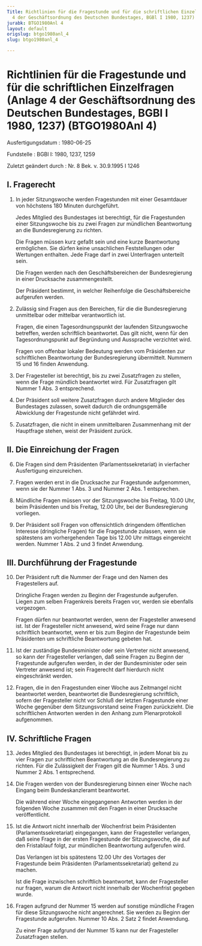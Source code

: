 ```yaml
---
Title: Richtlinien für die Fragestunde und für die schriftlichen Einzelfragen (Anlage
  4 der Geschäftsordnung des Deutschen Bundestages, BGBl I 1980, 1237)
jurabk: BTGO1980Anl 4
layout: default
origslug: btgo1980anl_4
slug: btgo1980anl_4

---
```


# Richtlinien für die Fragestunde und für die schriftlichen Einzelfragen (Anlage 4 der Geschäftsordnung des Deutschen Bundestages, BGBl I 1980, 1237) (BTGO1980Anl 4)

Ausfertigungsdatum
:   1980-06-25

Fundstelle
:   BGBl I: 1980, 1237, 1259

Zuletzt geändert durch
:   Nr. 8 Bek. v. 30.9.1995 I 1246

## I. Fragerecht


1.  In jeder Sitzungswoche werden Fragestunden mit einer Gesamtdauer von
    höchstens 180 Minuten durchgeführt.

    Jedes Mitglied des Bundestages ist berechtigt, für die Fragestunden
    einer Sitzungswoche bis zu zwei Fragen zur mündlichen Beantwortung an
    die Bundesregierung zu richten.

    Die Fragen müssen kurz gefaßt sein und eine kurze Beantwortung
    ermöglichen. Sie dürfen keine unsachlichen Feststellungen oder
    Wertungen enthalten. Jede Frage darf in zwei Unterfragen unterteilt
    sein.

    Die Fragen werden nach den Geschäftsbereichen der Bundesregierung in
    einer Drucksache zusammengestellt.

    Der Präsident bestimmt, in welcher Reihenfolge die Geschäftsbereiche
    aufgerufen werden.


2.  Zulässig sind Fragen aus den Bereichen, für die die Bundesregierung
    unmittelbar oder mittelbar verantwortlich ist.

    Fragen, die einen Tagesordnungspunkt der laufenden Sitzungswoche
    betreffen, werden schriftlich beantwortet. Das gilt nicht, wenn für
    den Tagesordnungspunkt auf Begründung und Aussprache verzichtet wird.

    Fragen von offenbar lokaler Bedeutung werden vom Präsidenten zur
    schriftlichen Beantwortung der Bundesregierung übermittelt. Nummern 15
    und 16 finden Anwendung.


3.  Der Fragesteller ist berechtigt, bis zu zwei Zusatzfragen zu stellen,
    wenn die Frage mündlich beantwortet wird. Für Zusatzfragen gilt Nummer
    1 Abs. 3 entsprechend.


4.  Der Präsident soll weitere Zusatzfragen durch andere Mitglieder des
    Bundestages zulassen, soweit dadurch die ordnungsgemäße Abwicklung der
    Fragestunde nicht gefährdet wird.


5.  Zusatzfragen, die nicht in einem unmittelbaren Zusammenhang mit der
    Hauptfrage stehen, weist der Präsident zurück.

## II. Die Einreichung der Fragen


6.  Die Fragen sind dem Präsidenten (Parlamentssekretariat) in vierfacher
    Ausfertigung einzureichen.


7.  Fragen werden erst in die Drucksache zur Fragestunde aufgenommen, wenn
    sie der Nummer 1 Abs. 3 und Nummer 2 Abs. 1 entsprechen.


8.  Mündliche Fragen müssen vor der Sitzungswoche bis Freitag, 10.00 Uhr,
    beim Präsidenten und bis Freitag, 12.00 Uhr, bei der Bundesregierung
    vorliegen.


9.  Der Präsident soll Fragen von offensichtlich dringendem öffentlichen
    Interesse (dringliche Fragen) für die Fragestunde zulassen, wenn sie
    spätestens am vorhergehenden Tage bis 12.00 Uhr mittags eingereicht
    werden. Nummer 1 Abs. 2 und 3 findet Anwendung.

## III. Durchführung der Fragestunde


10. Der Präsident ruft die Nummer der Frage und den Namen des
    Fragestellers auf.

    Dringliche Fragen werden zu Beginn der Fragestunde aufgerufen. Liegen
    zum selben Fragenkreis bereits Fragen vor, werden sie ebenfalls
    vorgezogen.

    Fragen dürfen nur beantwortet werden, wenn der Fragesteller anwesend
    ist. Ist der Fragesteller nicht anwesend, wird seine Frage nur dann
    schriftlich beantwortet, wenn er bis zum Beginn der Fragestunde beim
    Präsidenten um schriftliche Beantwortung gebeten hat.


11. Ist der zuständige Bundesminister oder sein Vertreter nicht anwesend,
    so kann der Fragesteller verlangen, daß seine Fragen zu Beginn der
    Fragestunde aufgerufen werden, in der der Bundesminister oder sein
    Vertreter anwesend ist; sein Fragerecht darf hierdurch nicht
    eingeschränkt werden.


12. Fragen, die in den Fragestunden einer Woche aus Zeitmangel nicht
    beantwortet werden, beantwortet die Bundesregierung schriftlich,
    sofern der Fragesteller nicht vor Schluß der letzten Fragestunde einer
    Woche gegenüber dem Sitzungsvorstand seine Fragen zurückzieht. Die
    schriftlichen Antworten werden in den Anhang zum Plenarprotokoll
    aufgenommen.

## IV. Schriftliche Fragen


13. Jedes Mitglied des Bundestages ist berechtigt, in jedem Monat bis zu
    vier Fragen zur schriftlichen Beantwortung an die Bundesregierung zu
    richten. Für die Zulässigkeit der Fragen gilt die Nummer 1 Abs. 3 und
    Nummer 2 Abs. 1 entsprechend.


14. Die Fragen werden von der Bundesregierung binnen einer Woche nach
    Eingang beim Bundeskanzleramt beantwortet.

    Die während einer Woche eingegangenen Antworten werden in der
    folgenden Woche zusammen mit den Fragen in einer Drucksache
    veröffentlicht.


15. Ist die Antwort nicht innerhalb der Wochenfrist beim Präsidenten
    (Parlamentssekretariat) eingegangen, kann der Fragesteller verlangen,
    daß seine Frage in der ersten Fragestunde der Sitzungswoche, die auf
    den Fristablauf folgt, zur mündlichen Beantwortung aufgerufen wird.

    Das Verlangen ist bis spätestens 12.00 Uhr des Vortages der
    Fragestunde beim Präsidenten (Parlamentssekretariat) geltend zu
    machen.

    Ist die Frage inzwischen schriftlich beantwortet, kann der
    Fragesteller nur fragen, warum die Antwort nicht innerhalb der
    Wochenfrist gegeben wurde.


16. Fragen aufgrund der Nummer 15 werden auf sonstige mündliche Fragen für
    diese Sitzungswoche nicht angerechnet. Sie werden zu Beginn der
    Fragestunde aufgerufen. Nummer 10 Abs. 2 Satz 2 findet Anwendung.

    Zu einer Frage aufgrund der Nummer 15 kann nur der Fragesteller
    Zusatzfragen stellen.




